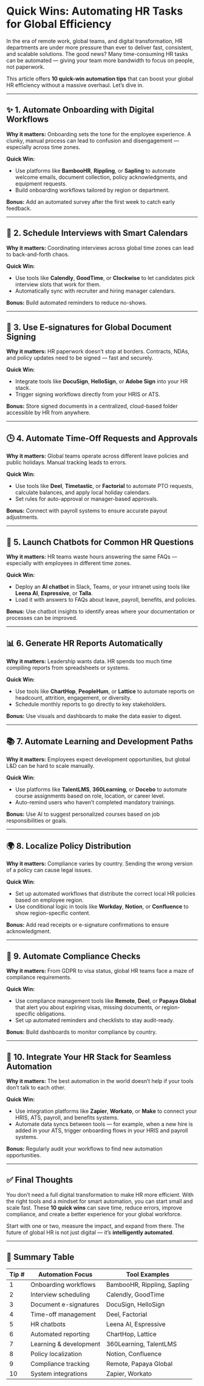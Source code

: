 # Quick Wins: Automating HR Tasks for Global Efficiency

In the era of remote work, global teams, and digital transformation, HR departments are under more pressure than ever to deliver fast, consistent, and scalable solutions. The good news? Many time-consuming HR tasks can be automated — giving your team more bandwidth to focus on people, not paperwork.

This article offers **10 quick-win automation tips** that can boost your global HR efficiency without a massive overhaul. Let’s dive in.

---

## ✨ 1. Automate Onboarding with Digital Workflows

**Why it matters:** Onboarding sets the tone for the employee experience. A clunky, manual process can lead to confusion and disengagement — especially across time zones.

**Quick Win:**
- Use platforms like **BambooHR**, **Rippling**, or **Sapling** to automate welcome emails, document collection, policy acknowledgments, and equipment requests.
- Build onboarding workflows tailored by region or department.

**Bonus:** Add an automated survey after the first week to catch early feedback.

---

## 📅 2. Schedule Interviews with Smart Calendars

**Why it matters:** Coordinating interviews across global time zones can lead to back-and-forth chaos.

**Quick Win:**
- Use tools like **Calendly**, **GoodTime**, or **Clockwise** to let candidates pick interview slots that work for them.
- Automatically sync with recruiter and hiring manager calendars.

**Bonus:** Build automated reminders to reduce no-shows.

---

## 📄 3. Use E-signatures for Global Document Signing

**Why it matters:** HR paperwork doesn’t stop at borders. Contracts, NDAs, and policy updates need to be signed — fast and securely.

**Quick Win:**
- Integrate tools like **DocuSign**, **HelloSign**, or **Adobe Sign** into your HR stack.
- Trigger signing workflows directly from your HRIS or ATS.

**Bonus:** Store signed documents in a centralized, cloud-based folder accessible by HR from anywhere.

---

## 🕒 4. Automate Time-Off Requests and Approvals

**Why it matters:** Global teams operate across different leave policies and public holidays. Manual tracking leads to errors.

**Quick Win:**
- Use tools like **Deel**, **Timetastic**, or **Factorial** to automate PTO requests, calculate balances, and apply local holiday calendars.
- Set rules for auto-approval or manager-based approvals.

**Bonus:** Connect with payroll systems to ensure accurate payout adjustments.

---

## 💬 5. Launch Chatbots for Common HR Questions

**Why it matters:** HR teams waste hours answering the same FAQs — especially with employees in different time zones.

**Quick Win:**
- Deploy an **AI chatbot** in Slack, Teams, or your intranet using tools like **Leena AI**, **Espressive**, or **Talla**.
- Load it with answers to FAQs about leave, payroll, benefits, and policies.

**Bonus:** Use chatbot insights to identify areas where your documentation or processes can be improved.

---

## 📊 6. Generate HR Reports Automatically

**Why it matters:** Leadership wants data. HR spends too much time compiling reports from spreadsheets or systems.

**Quick Win:**
- Use tools like **ChartHop**, **PeopleHum**, or **Lattice** to automate reports on headcount, attrition, engagement, or diversity.
- Schedule monthly reports to go directly to key stakeholders.

**Bonus:** Use visuals and dashboards to make the data easier to digest.

---

## 📚 7. Automate Learning and Development Paths

**Why it matters:** Employees expect development opportunities, but global L&D can be hard to scale manually.

**Quick Win:**
- Use platforms like **TalentLMS**, **360Learning**, or **Docebo** to automate course assignments based on role, location, or career level.
- Auto-remind users who haven’t completed mandatory trainings.

**Bonus:** Use AI to suggest personalized courses based on job responsibilities or goals.

---

## 🌍 8. Localize Policy Distribution

**Why it matters:** Compliance varies by country. Sending the wrong version of a policy can cause legal issues.

**Quick Win:**
- Set up automated workflows that distribute the correct local HR policies based on employee region.
- Use conditional logic in tools like **Workday**, **Notion**, or **Confluence** to show region-specific content.

**Bonus:** Add read receipts or e-signature confirmations to ensure acknowledgment.

---

## 🔐 9. Automate Compliance Checks

**Why it matters:** From GDPR to visa status, global HR teams face a maze of compliance requirements.

**Quick Win:**
- Use compliance management tools like **Remote**, **Deel**, or **Papaya Global** that alert you about expiring visas, missing documents, or region-specific obligations.
- Set up automated reminders and checklists to stay audit-ready.

**Bonus:** Build dashboards to monitor compliance by country.

---

## 🔁 10. Integrate Your HR Stack for Seamless Automation

**Why it matters:** The best automation in the world doesn’t help if your tools don’t talk to each other.

**Quick Win:**
- Use integration platforms like **Zapier**, **Workato**, or **Make** to connect your HRIS, ATS, payroll, and benefits systems.
- Automate data syncs between tools — for example, when a new hire is added in your ATS, trigger onboarding flows in your HRIS and payroll systems.

**Bonus:** Regularly audit your workflows to find new automation opportunities.

---

## ✅ Final Thoughts

You don’t need a full digital transformation to make HR more efficient. With the right tools and a mindset for smart automation, you can start small and scale fast. These **10 quick wins** can save time, reduce errors, improve compliance, and create a better experience for your global workforce.

Start with one or two, measure the impact, and expand from there. The future of global HR is not just digital — it’s **intelligently automated**.

---

## 📌 Summary Table

| Tip # | Automation Focus                  | Tool Examples                  |
|-------|-----------------------------------|--------------------------------|
| 1     | Onboarding workflows              | BambooHR, Rippling, Sapling    |
| 2     | Interview scheduling              | Calendly, GoodTime             |
| 3     | Document e-signatures             | DocuSign, HelloSign            |
| 4     | Time-off management               | Deel, Factorial                |
| 5     | HR chatbots                       | Leena AI, Espressive           |
| 6     | Automated reporting               | ChartHop, Lattice              |
| 7     | Learning & development            | 360Learning, TalentLMS         |
| 8     | Policy localization               | Notion, Confluence             |
| 9     | Compliance tracking               | Remote, Papaya Global          |
| 10    | System integrations               | Zapier, Workato                |


